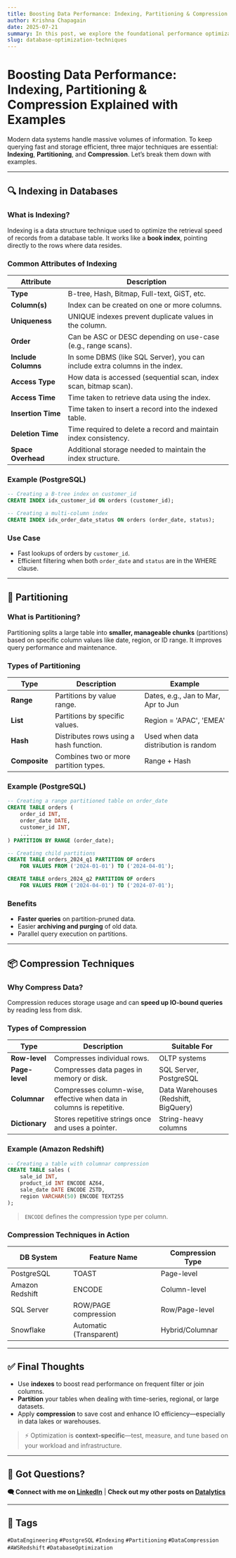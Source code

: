 ```yaml
---
title: Boosting Data Performance: Indexing, Partitioning & Compression Explained with Examples
author: Krishna Chapagain
date: 2025-07-21
summary: In this post, we explore the foundational performance optimization techniques in databases—Indexing, Partitioning, and Compression—using practical examples and use cases.
slug: database-optimization-techniques
---
```


# Boosting Data Performance: Indexing, Partitioning & Compression Explained with Examples

Modern data systems handle massive volumes of information. To keep querying fast and storage efficient, three major techniques are essential: **Indexing**, **Partitioning**, and **Compression**. Let’s break them down with examples.

---

## 🔍 Indexing in Databases

### What is Indexing?

Indexing is a data structure technique used to optimize the retrieval speed of records from a database table. It works like a **book index**, pointing directly to the rows where data resides.

### Common Attributes of Indexing

| Attribute           | Description                                                                 |
|---------------------|-----------------------------------------------------------------------------|
| **Type**            | B-tree, Hash, Bitmap, Full-text, GiST, etc.                                 |
| **Column(s)**       | Index can be created on one or more columns.                                |
| **Uniqueness**      | UNIQUE indexes prevent duplicate values in the column.                      |
| **Order**           | Can be ASC or DESC depending on use-case (e.g., range scans).               |
| **Include Columns** | In some DBMS (like SQL Server), you can include extra columns in the index. |
| **Access Type**     | How data is accessed (sequential scan, index scan, bitmap scan).            |
| **Access Time**     | Time taken to retrieve data using the index.                                |
| **Insertion Time**  | Time taken to insert a record into the indexed table.                       |
| **Deletion Time**   | Time required to delete a record and maintain index consistency.            |
| **Space Overhead**  | Additional storage needed to maintain the index structure.                  |

### Example (PostgreSQL)

```sql
-- Creating a B-tree index on customer_id
CREATE INDEX idx_customer_id ON orders (customer_id);

-- Creating a multi-column index
CREATE INDEX idx_order_date_status ON orders (order_date, status);
```

### Use Case

- Fast lookups of orders by `customer_id`.
- Efficient filtering when both `order_date` and `status` are in the WHERE clause.

---

## 🧩 Partitioning

### What is Partitioning?

Partitioning splits a large table into **smaller, manageable chunks** (partitions) based on specific column values like date, region, or ID range. It improves query performance and maintenance.

### Types of Partitioning

| Type            | Description                                                    | Example                                  |
|------------------|----------------------------------------------------------------|-------------------------------------------|
| **Range**        | Partitions by value range.                                    | Dates, e.g., Jan to Mar, Apr to Jun       |
| **List**         | Partitions by specific values.                                | Region = 'APAC', 'EMEA'                   |
| **Hash**         | Distributes rows using a hash function.                       | Used when data distribution is random     |
| **Composite**    | Combines two or more partition types.                         | Range + Hash                              |

### Example (PostgreSQL)

```sql
-- Creating a range partitioned table on order_date
CREATE TABLE orders (
    order_id INT,
    order_date DATE,
    customer_id INT,
    ...
) PARTITION BY RANGE (order_date);

-- Creating child partitions
CREATE TABLE orders_2024_q1 PARTITION OF orders
    FOR VALUES FROM ('2024-01-01') TO ('2024-04-01');

CREATE TABLE orders_2024_q2 PARTITION OF orders
    FOR VALUES FROM ('2024-04-01') TO ('2024-07-01');
```

### Benefits

- **Faster queries** on partition-pruned data.
- Easier **archiving and purging** of old data.
- Parallel query execution on partitions.

---

## 📦 Compression Techniques

### Why Compress Data?

Compression reduces storage usage and can **speed up IO-bound queries** by reading less from disk.

### Types of Compression

| Type              | Description                                                           | Suitable For                     |
|-------------------|-----------------------------------------------------------------------|----------------------------------|
| **Row-level**     | Compresses individual rows.                                           | OLTP systems                     |
| **Page-level**    | Compresses data pages in memory or disk.                             | SQL Server, PostgreSQL           |
| **Columnar**      | Compresses column-wise, effective when data in columns is repetitive. | Data Warehouses (Redshift, BigQuery) |
| **Dictionary**    | Stores repetitive strings once and uses a pointer.                   | String-heavy columns             |

### Example (Amazon Redshift)

```sql
-- Creating a table with columnar compression
CREATE TABLE sales (
    sale_id INT,
    product_id INT ENCODE AZ64,
    sale_date DATE ENCODE ZSTD,
    region VARCHAR(50) ENCODE TEXT255
);
```

> `ENCODE` defines the compression type per column.

### Compression Techniques in Action

| DB System        | Feature Name            | Compression Type      |
|------------------|-------------------------|------------------------|
| PostgreSQL       | TOAST                   | Page-level             |
| Amazon Redshift  | ENCODE                  | Column-level           |
| SQL Server       | ROW/PAGE compression    | Row/Page-level         |
| Snowflake        | Automatic (Transparent) | Hybrid/Columnar        |

---

## ✅ Final Thoughts

- Use **indexes** to boost read performance on frequent filter or join columns.
- **Partition** your tables when dealing with time-series, regional, or large datasets.
- Apply **compression** to save cost and enhance IO efficiency—especially in data lakes or warehouses.

> ⚡ Optimization is **context-specific**—test, measure, and tune based on your workload and infrastructure.

---

## 💬 Got Questions?

**🗨️ Connect with me on [LinkedIn](https://www.linkedin.com/in/krishna-prasad-chapagain/)** | **Check out my other posts on [Datalytics](http://www.datalytics.me/blog)**

---

## 📌 Tags

`#DataEngineering` `#PostgreSQL` `#Indexing` `#Partitioning` `#DataCompression` `#AWSRedshift` `#DatabaseOptimization`
